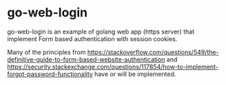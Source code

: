 # go-web-login
go-web-login is an example of golang web app (https server) that implement Form based authentication with session cookies.

Many of the principles from https://stackoverflow.com/questions/549/the-definitive-guide-to-form-based-website-authentication and https://security.stackexchange.com/questions/117854/how-to-implement-forgot-password-functionality have or will be implemented.
